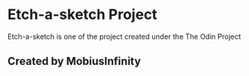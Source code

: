 # Etch-a-sketch Project

Etch-a-sketch is one of the project created under the The Odin Project

## Created by MobiusInfinity